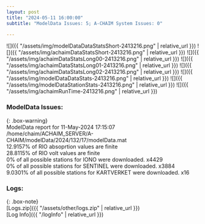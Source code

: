```yaml
---
layout: post
title: "2024-05-11 16:00:00"
subtitle: "ModelData Issues: 5; A-CHAIM System Issues: 0"

---
```


![]({{ "/assets/img/modelDataDataStatsShort-2413216.png" | relative_url }})
![]({{ "/assets/img/achaimDataStatsShort-2413216.png" | relative_url }})
![]({{ "/assets/img/achaimDataStatsLong00-2413216.png" | relative_url }})
![]({{ "/assets/img/achaimDataStatsLong01-2413216.png" | relative_url }})
![]({{ "/assets/img/achaimDataStatsLong02-2413216.png" | relative_url }})
![]({{ "/assets/img/modelDataDataStats-2413216.png" | relative_url }})
![]({{ "/assets/img/modelDataStationStats-2413216.png" | relative_url }})
![]({{ "/assets/img/achaimRunTime-2413216.png" | relative_url }})


### ModelData Issues:  
  
{: .box-warning}  
 ModelData report for 11-May-2024 17:15:07   
 /home/chaim/ACHAIM_SERVER/A-CHAIM/modelData/2024/132/17/modelData.mat   
 12.9157% of RIO absoprtion values are finite   
 28.8115% of RIO volt values are finite   
 0% of all possible stations for IONO were downloaded. x4429   
 0% of all possible stations for SENTINEL were downloaded. x3884   
 9.0301% of all possible stations for KARTVERKET were downloaded. x16   
  


### Logs:  
  
{: .box-note}  
[Logs.zip]({{ "/assets/other/logs.zip" | relative_url }})  
[Log Info]({{ "/logInfo" | relative_url }})  
